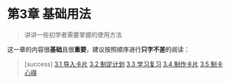 # 第3章 基础用法
> 讲讲一些初学者需要掌握的使用方法

这一章的内容很**基础**且很**重要**，建议按照顺序进行**只字不差**的阅读：
>[success] [3.1 导入卡片](import-cards.md)
> [3.2 制定计划](make-plans.md)
> [3.3 学习复习](study-and-review.md)
> [3.4 制作卡片](make-cards.md)
> [3.5 制卡心得](experience-of-make-cards.md)